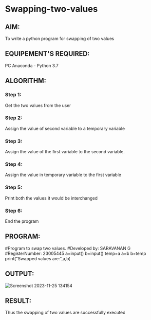 # Swapping-two-values
## AIM:
To write a python program for swapping of two values
## EQUIPEMENT'S REQUIRED: 
PC
Anaconda - Python 3.7
## ALGORITHM: 
### Step 1:
Get the two values from the user
### Step 2: 
Assign the value of second variable to a temporary variable 
### Step 3: 
Assign the value of the first variable to the second variable.
### Step 4:  
Assign the value in temporary variable to the first variable
### Step 5: 
Print both the values it would be interchanged
### Step 6: 
End the program
## PROGRAM:
#Program to swap two values.
#Developed by: SARAVANAN G
#RegisterNumber: 23005445
a=input()
b=input()
temp=a
a=b
b=temp
print("Swapped values are:",a,b)

## OUTPUT:

![Screenshot 2023-11-25 134154](https://github.com/Saravanan2512/Swapping-two-values/assets/144979117/ab0c1149-47b5-4a32-9c58-9587b6f9f29e)

## RESULT:
Thus the swapping of two values are successfully executed



